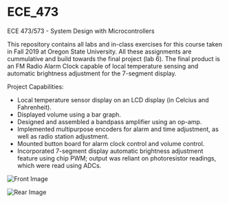 # ECE_473
ECE 473/573 - System Design with Microcontrollers

This repository contains all labs and in-class exercises for this course taken in Fall 2019 at Oregon State University. All these assignments are cummulative and build towards the final project (lab 6). The final product is an FM Radio Alarm Clock capable of local temperature sensing and automatic brightness adjustment for the 7-segment display. 

Project Capabilities:
- Local temperature sensor display on an LCD display (in Celcius and Fahrenheit).
- Displayed volume using a bar graph.
- Designed and assembled a bandpass amplifier using an op-amp.
- Implemented multipurpose encoders for alarm and time adjustment, as well as radio station adjustment.
- Mounted button board for alarm clock control and volume control.
- Incorporated 7-segment display automatic brightness adjustment feature using chip PWM; output was reliant on photoresistor readings, which were read using ADCs.

![Front Image](https://github.com/victorg11/MicrocontrollerDesign_ECE_473/blob/master/FrontView.jpg)

![Rear Image](https://github.com/victorg11/MicrocontrollerDesign_ECE_473/blob/master/RearView.jpg)
